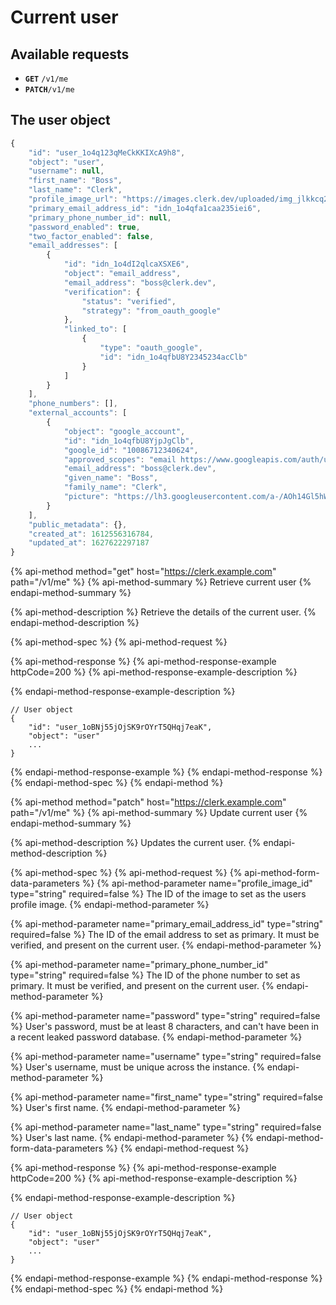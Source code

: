 # Current user

## Available requests

* **`GET`**  `/v1/me`
* **`PATCH`**`/v1/me`

## The user object

```javascript
{
    "id": "user_1o4q123qMeCkKKIXcA9h8",
    "object": "user",
    "username": null,
    "first_name": "Boss",
    "last_name": "Clerk",
    "profile_image_url": "https://images.clerk.dev/uploaded/img_jlkkcq2786n0.jpeg",
    "primary_email_address_id": "idn_1o4qfa1caa235iei6",
    "primary_phone_number_id": null,
    "password_enabled": true,
    "two_factor_enabled": false,
    "email_addresses": [
        {
            "id": "idn_1o4dI2qlcaXSXE6",
            "object": "email_address",
            "email_address": "boss@clerk.dev",
            "verification": {
                "status": "verified",
                "strategy": "from_oauth_google"
            },
            "linked_to": [
                {
                    "type": "oauth_google",
                    "id": "idn_1o4qfbU8Y2345234acClb"
                }
            ]
        }
    ],
    "phone_numbers": [],
    "external_accounts": [
        {
            "object": "google_account",
            "id": "idn_1o4qfbU8YjpJgClb",
            "google_id": "10086712340624",
            "approved_scopes": "email https://www.googleapis.com/auth/userinfo.email https://www.googleapis.com/auth/userinfo.profile openid profile",
            "email_address": "boss@clerk.dev",
            "given_name": "Boss",
            "family_name": "Clerk",
            "picture": "https://lh3.googleusercontent.com/a-/AOh14Gl5hWBSGDUdas2341vtMfY6_NUbPx=s1000-c"
        }
    ],
    "public_metadata": {},
    "created_at": 1612556316784,
    "updated_at": 1627622297187
}
```

{% api-method method="get" host="https://clerk.example.com" path="/v1/me" %}
{% api-method-summary %}
Retrieve current user
{% endapi-method-summary %}

{% api-method-description %}
Retrieve the details of the current user. 
{% endapi-method-description %}

{% api-method-spec %}
{% api-method-request %}

{% api-method-response %}
{% api-method-response-example httpCode=200 %}
{% api-method-response-example-description %}

{% endapi-method-response-example-description %}

```
// User object
{
    "id": "user_1oBNj55jOjSK9rOYrT5QHqj7eaK",
    "object": "user"
    ...
}
```
{% endapi-method-response-example %}
{% endapi-method-response %}
{% endapi-method-spec %}
{% endapi-method %}

{% api-method method="patch" host="https://clerk.example.com" path="/v1/me" %}
{% api-method-summary %}
Update current user
{% endapi-method-summary %}

{% api-method-description %}
Updates the current user.
{% endapi-method-description %}

{% api-method-spec %}
{% api-method-request %}
{% api-method-form-data-parameters %}
{% api-method-parameter name="profile\_image\_id" type="string" required=false %}
The ID of the image to set as the users profile image.
{% endapi-method-parameter %}

{% api-method-parameter name="primary\_email\_address\_id" type="string" required=false %}
The ID of the email address to set as primary.  It must be verified, and present on the current user.
{% endapi-method-parameter %}

{% api-method-parameter name="primary\_phone\_number\_id" type="string" required=false %}
The ID of the phone number to set as primary.  It must be verified, and present on the current user.
{% endapi-method-parameter %}

{% api-method-parameter name="password" type="string" required=false %}
User's password, must be at least 8 characters, and can't have been in a recent leaked password database.
{% endapi-method-parameter %}

{% api-method-parameter name="username" type="string" required=false %}
User's username, must be unique across the instance.
{% endapi-method-parameter %}

{% api-method-parameter name="first\_name" type="string" required=false %}
User's first name.
{% endapi-method-parameter %}

{% api-method-parameter name="last\_name" type="string" required=false %}
User's last name.
{% endapi-method-parameter %}
{% endapi-method-form-data-parameters %}
{% endapi-method-request %}

{% api-method-response %}
{% api-method-response-example httpCode=200 %}
{% api-method-response-example-description %}

{% endapi-method-response-example-description %}

```
// User object
{
    "id": "user_1oBNj55jOjSK9rOYrT5QHqj7eaK",
    "object": "user"
    ...
}
```
{% endapi-method-response-example %}
{% endapi-method-response %}
{% endapi-method-spec %}
{% endapi-method %}

